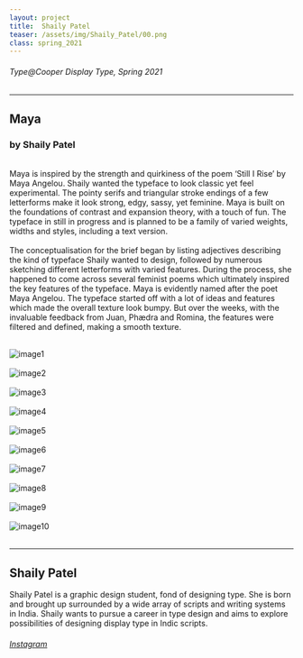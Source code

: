 ```yaml
---
layout: project
title:  Shaily Patel
teaser: /assets/img/Shaily_Patel/00.png
class: spring_2021
---
```

###### Type@Cooper Display Type, Spring 2021 ######
---
## Maya ##
### by Shaily Patel ###
<br>
Maya is inspired by the strength and quirkiness of the poem ‘Still I Rise’ by Maya Angelou. Shaily wanted the typeface to look classic yet feel experimental. The pointy serifs and triangular stroke endings of a few letterforms make it look strong, edgy, sassy, yet feminine. Maya is built on the foundations of contrast and expansion theory, with a touch of fun. The typeface in still in progress and is planned to be a family of varied weights, widths and styles, including a text version.
<br><br>
The conceptualisation for the brief began by listing adjectives describing the kind of typeface Shaily wanted to design, followed by numerous sketching different letterforms with varied features. During the process, she happened to come across several feminist poems which ultimately inspired the key features of the typeface. Maya is evidently named after the poet Maya Angelou. The typeface started off with a lot of ideas and features which made the overall texture look bumpy. But over the weeks, with the invaluable feedback from Juan, Phædra and Romina, the features were filtered and defined, making a smooth texture.
<br><br>

![image1](/assets/img/Shaily_Patel/01.png)
<br><br>
![image2](/assets/img/Shaily_Patel/02.png)
<br><br>
![image3](/assets/img/Shaily_Patel/03.png)
<br><br>
![image4](/assets/img/Shaily_Patel/04.png)
<br><br>
![image5](/assets/img/Shaily_Patel/05.png)
<br><br>
![image6](/assets/img/Shaily_Patel/06.png)
<br><br>
![image7](/assets/img/Shaily_Patel/07.png)
<br><br>
![image8](/assets/img/Shaily_Patel/08.png)
<br><br>
![image9](/assets/img/Shaily_Patel/09.png)
<br><br>
![image10](/assets/img/Shaily_Patel/10.png)
<br><br>

---
## Shaily Patel ##
Shaily Patel is a graphic design student, fond of designing type. She is born and brought up surrounded by a wide array of scripts and writing systems in India. Shaily wants to pursue a career in type design and aims to explore possibilities of designing display type in Indic scripts.
<br>
###### [Instagram](https://www.instagram.com/shailypatel_/) ######
